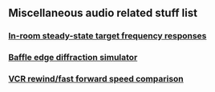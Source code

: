 ## Miscellaneous audio related stuff list

### [In-room steady-state target frequency responses](./in_room_targets)

### [Baffle edge diffraction simulator](diffraction_and_boundary_simulator.xlsm)

### [VCR rewind/fast forward speed comparison](vcr_speed_comparison.md)